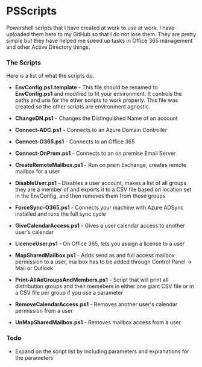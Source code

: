 # PSScripts
Powershell scripts that I have created at work to use at work. I have uploaded them here to my GitHub so that I do not lose them. They are pretty simple but they have helped me speed up tasks in Office 365 management and other Active Directory things.

### The Scripts
Here is a list of what the scripts do.

* **EnvConfig.ps1.template** - This file should be renamed to **EnvConfig.ps1** and modified to fit your environment. It controls the paths and uris for the other scripts to work properly. This file was created so the other scripts are environment agnostic.

* **ChangeDN.ps1** - Changes the Distinguished Name of an account
* **Connect-ADC.ps1** - Connects to an Azure Domain Controller
* **Connect-O365.ps1** - Connects to an Office 365
* **Connect-OnPrem.ps1** - Connects to an on premise Email Server
* **CreateRemoteMailbox.ps1** - Run on prem Exchange, creates remote mailbox for a user
* **DisableUser.ps1** - Disables a user account, makes a list of all groups they are a member of and exports it to a CSV file based on location set in the EnvConfig, and then removes them from those groups
* **ForceSync-O365.ps1** - Connects your machine with Azure ADSync installed and runs the full sync cycle
* **GiveCalendarAccess.ps1** - Gives a user calendar access to another user's calendar
* **LicenceUser.ps1** - On Office 365, lets you assign a license to a user
* **MapSharedMailbox.ps1** - Adds send as and full access mailbox permission to a user, mailbox has to be added through Control Panel -> Mail or Outlook
* **Print-AllAdGroupsAndMembers.ps1** - Script that will print all distribution groups and their memebers in either one giant CSV file or in a CSV file per group if you use a parameter
* **RemoveCalendarAccess.ps1** - Removes another user's calendar permission from a user
* **UnMapSharedMailbox.ps1** - Removes mailbox access from a user

### Todo
* Expand on the script list by including parameters and explanations for the parameters